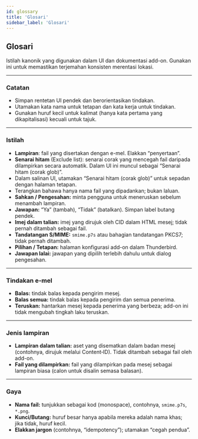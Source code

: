```yaml
---
id: glossary
title: 'Glosari'
sidebar_label: 'Glosari'
---
```


## Glosari

Istilah kanonik yang digunakan dalam UI dan dokumentasi add-on. Gunakan ini untuk memastikan terjemahan konsisten merentasi lokasi.

---

### Catatan

- Simpan rentetan UI pendek dan berorientasikan tindakan.
- Utamakan kata nama untuk tetapan dan kata kerja untuk tindakan.
- Gunakan huruf kecil untuk kalimat (hanya kata pertama yang dikapitalisasi) kecuali untuk tajuk.

---

### Istilah

- **Lampiran**: fail yang disertakan dengan e-mel. Elakkan “penyertaan”.
- **Senarai hitam** (Exclude list): senarai corak yang mencegah fail daripada dilampirkan secara automatik. Dalam UI ini muncul sebagai “Senarai hitam (corak glob)”.
- Dalam salinan UI, utamakan “Senarai hitam (corak glob)” untuk sepadan dengan halaman tetapan.
- Terangkan bahawa hanya nama fail yang dipadankan; bukan laluan.
- **Sahkan / Pengesahan:** minta pengguna untuk meneruskan sebelum menambah lampiran.
- **Jawapan:** “Ya” (tambah), “Tidak” (batalkan). Simpan label butang pendek.
- **Imej dalam talian:** imej yang dirujuk oleh CID dalam HTML mesej; tidak pernah ditambah sebagai fail.
- **Tandatangan S/MIME:** `smime.p7s` atau bahagian tandatangan PKCS7; tidak pernah ditambah.
- **Pilihan / Tetapan:** halaman konfigurasi add-on dalam Thunderbird.
- **Jawapan lalai:** jawapan yang dipilih terlebih dahulu untuk dialog pengesahan.

---

### Tindakan e-mel

- **Balas:** tindak balas kepada pengirim mesej.
- **Balas semua:** tindak balas kepada pengirim dan semua penerima.
- **Teruskan:** hantarkan mesej kepada penerima yang berbeza; add-on ini tidak mengubah tingkah laku teruskan.

---

### Jenis lampiran

- **Lampiran dalam talian:** aset yang disematkan dalam badan mesej (contohnya, dirujuk melalui Content‑ID). Tidak ditambah sebagai fail oleh add-on.
- **Fail yang dilampirkan:** fail yang dilampirkan pada mesej sebagai lampiran biasa (calon untuk disalin semasa balasan).

---

### Gaya

- **Nama fail:** tunjukkan sebagai kod (monospace), contohnya, `smime.p7s`, `*.png`.
- **Kunci/Butang:** huruf besar hanya apabila mereka adalah nama khas; jika tidak, huruf kecil.
- **Elakkan jargon** (contohnya, “idempotency”); utamakan “cegah pendua”.
